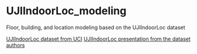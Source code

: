 # UJIIndoorLoc_modeling
Floor, building, and location modeling based on the UJIIndoorLoc dataset


[UJIIndoorLoc dataset from UCI](http://archive.ics.uci.edu/ml/datasets/UJIIndoorLoc-mag)
[UJIIndoorLoc presentation from the dataset authors](https://www.google.com/url?sa=t&rct=j&q=&esrc=s&source=web&cd=2&cad=rja&uact=8&ved=2ahUKEwjlr82F8rbhAhUORqwKHdnpBpMQFjABegQIAxAC&url=https%3A%2F%2Fkyeongsoo.github.io%2Fresearch%2Fprojects%2Ftrajectory_estimation%2F3rd_meeting_naomi_chongfeng_20180703.pdf&usg=AOvVaw0ekrWFELxtnR9qZm3OTQrT)